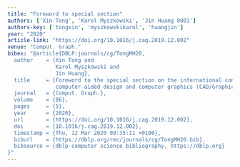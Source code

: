 ```yaml
---
title: "Foreword to special section"
authors: ['Xin Tong', 'Karol Myszkowski', 'Jin Huang 0001']
authors-key: ['tongxin', 'myszkowskikarol', 'huangjin']
year: "2020"
article-link: "https://doi.org/10.1016/j.cag.2019.12.002"
venue: "Comput. Graph."
bibex: "@article{DBLP:journals/cg/TongMH20,
  author    = {Xin Tong and
               Karol Myszkowski and
               Jin Huang},
  title     = {Foreword to the special section on the international conference on
               computer-aided design and computer graphics (CAD/Graphics) 2019},
  journal   = {Comput. Graph.},
  volume    = {86},
  pages     = {5},
  year      = {2020},
  url       = {https://doi.org/10.1016/j.cag.2019.12.002},
  doi       = {10.1016/j.cag.2019.12.002},
  timestamp = {Thu, 12 Mar 2020 09:35:11 +0100},
  biburl    = {https://dblp.org/rec/journals/cg/TongMH20.bib},
  bibsource = {dblp computer science bibliography, https://dblp.org}
}"
---
```

